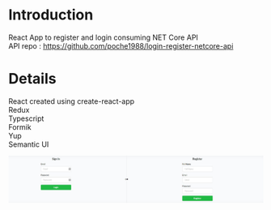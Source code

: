 # Introduction 
React App to register and login consuming NET Core API  
API repo : https://github.com/poche1988/login-register-netcore-api  

# Details
React created using create-react-app  
Redux  
Typescript  
Formik  
Yup  
Semantic UI

![Screenshot](./public/loginregister.JPG)
